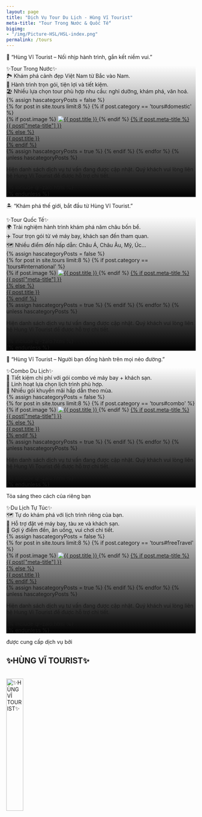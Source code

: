 ```yaml
---
layout: page
title: "Dịch Vụ Tour Du Lịch - Hùng Vĩ Tourist"
meta-title: "Tour Trong Nước & Quốc Tế"
bigimg:
- "/img/Picture-HSL/HSL-index.png"
permalink: /tours
---
```


<!-- Layer 1 LED PIXEL -->

<div class="gradient-bg">
  <div class="gradient-text">
    <p>🤝 “Hùng Vĩ Tourist – Nối nhịp hành trình, gắn kết niềm vui.”</p>
  </div>
</div>

<div id="domestic" class="content-index" style="
      background: 
        linear-gradient(to bottom, rgba(0, 0, 0, 0) 0%, rgba(0, 0, 0, 1) 100%), 
        url('/img/Picture-HSL/HSL-index.png');
      background-size: cover; /* Ảnh nền bao phủ toàn bộ vùng */
      background-position: center; /* Căn giữa ảnh nền */
      background-repeat: no-repeat; /* Không lặp lại ảnh nền */
        ">
  <div class="summary">
    ✨Tour Trong Nước✨
  </div>
  <div class="description-content-index-sp">
  🏞️ Khám phá cảnh đẹp Việt Nam từ Bắc vào Nam.<br>
  🚌 Hành trình trọn gói, tiện lợi và tiết kiệm.<br>
  🏖️ Nhiều lựa chọn tour phù hợp nhu cầu: nghỉ dưỡng, khám phá, văn hoá.
  </div>
  {% assign hascategoryPosts = false %}
  <div class="details">
    {% for post in site.tours limit:8 %}
	  {% if post.category == 'tours#domestic' %}
    <div class="component">
      {% if post.image %}
      <!-- Ảnh đại diện bài đăng -->
      <a href="{{ post.url | prepend: site.baseurl }}">
        <img src="{{ post.image }}" alt="{{ post.title }}" class="avatar" loading="lazy">
      </a>
      {% endif %}
      <!-- Tiêu đề bài đăng -->
      <a href="{{ post.url | prepend: site.baseurl }}">
        {% if post.meta-title %}
        <div class="component-name">{{ post["meta-title"] }}</div>
        {% else %}
        <div class="component-name">{{ post.title }}</div>
        {% endif %}
      </a>
    </div>
	{% assign hascategoryPosts = true %}
	{% endif %}
    {% endfor %}
	<!-- Report hascategoryPosts -->
	{% unless hascategoryPosts %}
	<div class="text-center">
		<p>Hiện danh sách dịch vụ tư vấn đang được cập nhật. Quý khách vui lòng liên hệ Hung Vi Tourist để được hỗ trợ chi tiết.</p>
    {% include qr-zalo.html %}
	</div>
	{% endunless %}
  </div>
</div>

<!-- Layer 1 MATRIX -->

<div class="gradient-bg">
  <div class="gradient-text">
    <p>🏝️ “Khám phá thế giới, bắt đầu từ Hùng Vĩ Tourist.”</p>
  </div>
</div>

<div id="international" class="content-index" style="
      background: 
        linear-gradient(to bottom, rgba(0, 0, 0, 0) 0%, rgba(0, 0, 0, 1) 100%), 
        url('/img/Picture-HSL/HSL-index.png');
      background-size: cover; /* Ảnh nền bao phủ toàn bộ vùng */
      background-position: center; /* Căn giữa ảnh nền */
      background-repeat: no-repeat; /* Không lặp lại ảnh nền */
        ">
	<div class="summary">
	✨Tour Quốc Tế✨
	</div>
	<div class="description-content-index-sp">
  🌍 Trải nghiệm hành trình khám phá năm châu bốn bể.<br>
  ✈️ Tour trọn gói từ vé máy bay, khách sạn đến tham quan.<br>
  🗺️ Nhiều điểm đến hấp dẫn: Châu Á, Châu Âu, Mỹ, Úc…
	</div>
	{% assign hascategoryPosts = false %}
	<div class="details">
    {% for post in site.tours limit:8 %}
	  {% if post.category == 'tours#international' %}
    <div class="component">
      {% if post.image %}
      <!-- Ảnh đại diện bài đăng -->
      <a href="{{ post.url | prepend: site.baseurl }}">
        <img src="{{ post.image }}" alt="{{ post.title }}" class="avatar" loading="lazy">
      </a>
      {% endif %}
      <!-- Tiêu đề bài đăng -->
      <a href="{{ post.url | prepend: site.baseurl }}">
        {% if post.meta-title %}
        <div class="component-name">{{ post["meta-title"] }}</div>
        {% else %}
        <div class="component-name">{{ post.title }}</div>
        {% endif %}
      </a>
    </div>
	{% assign hascategoryPosts = true %}
	{% endif %}
    {% endfor %}
	<!-- Report hascategoryPosts -->
	{% unless hascategoryPosts %}
	<div class="text-center">
<p>Hiện danh sách dịch vụ tư vấn đang được cập nhật. Quý khách vui lòng liên hệ Hung Vi Tourist để được hỗ trợ chi tiết.</p>
    {% include qr-zalo.html %}
	</div>
	{% endunless %}
  </div>
</div>

<!-- Layer 1 Laser -->

<div class="gradient-bg">
  <div class="gradient-text">
    <p>🚐 “Hùng Vĩ Tourist – Người bạn đồng hành trên mọi nẻo đường.”</p>
  </div>
</div>

<div id="combo" class="content-index" style="
      background: 
        linear-gradient(to bottom, rgba(0, 0, 0, 0) 0%, rgba(0, 0, 0, 1) 100%), 
        url('/img/Picture-HSL/HSL-index.png');
      background-size: cover; /* Ảnh nền bao phủ toàn bộ vùng */
      background-position: center; /* Căn giữa ảnh nền */
      background-repeat: no-repeat; /* Không lặp lại ảnh nền */
        ">
	<div class="summary">
	✨Combo Du Lịch✨
	</div>
	<div class="description-content-index-sp">
  🎁 Tiết kiệm chi phí với gói combo vé máy bay + khách sạn.<br>
  🛫 Linh hoạt lựa chọn lịch trình phù hợp.<br>
  🏨 Nhiều gói khuyến mãi hấp dẫn theo mùa.
	</div>
  	{% assign hascategoryPosts = false %}
	<div class="details">
    {% for post in site.tours limit:8 %}
	{% if post.category == 'tours#combo' %}
    <div class="component">
      {% if post.image %}
      <!-- Ảnh đại diện bài đăng -->
      <a href="{{ post.url | prepend: site.baseurl }}">
        <img src="{{ post.image }}" alt="{{ post.title }}" class="avatar" loading="lazy">
      </a>
      {% endif %}
      <!-- Tiêu đề bài đăng -->
      <a href="{{ post.url | prepend: site.baseurl }}">
        {% if post.meta-title %}
        <div class="component-name">{{ post["meta-title"] }}</div>
        {% else %}
        <div class="component-name">{{ post.title }}</div>
        {% endif %}
      </a>
    </div>
	{% assign hascategoryPosts = true %}
	{% endif %}
    {% endfor %}
	<!-- Report hascategoryPosts -->
	{% unless hascategoryPosts %}
	<div class="text-center">
<p>Hiện danh sách dịch vụ tư vấn đang được cập nhật. Quý khách vui lòng liên hệ Hung Vi Tourist để được hỗ trợ chi tiết.</p>
    {% include qr-zalo.html %}
	</div>
	{% endunless %}
  </div>
</div>

<!-- Layer 1 POWER -->

<div class="gradient-bg">
  <div class="gradient-text">
    <p>Tỏa sáng theo cách của riêng bạn</p>
  </div>
</div>

<div id="freeTravel" class="content-index" style="
      background: 
        linear-gradient(to bottom, rgba(0, 0, 0, 0) 0%, rgba(0, 0, 0, 1) 100%), 
        url('/img/Picture-HSL/HSL-index.png');
      background-size: cover; /* Ảnh nền bao phủ toàn bộ vùng */
      background-position: center; /* Căn giữa ảnh nền */
      background-repeat: no-repeat; /* Không lặp lại ảnh nền */
        ">
	<div class="summary">
	✨Du Lịch Tự Túc✨
	</div>
	<div class="description-content-index-sp">
  🗺️ Tự do khám phá với lịch trình riêng của bạn.<br>
  🚆 Hỗ trợ đặt vé máy bay, tàu xe và khách sạn.<br>
  📌 Gợi ý điểm đến, ăn uống, vui chơi chi tiết.
	</div>
  	{% assign hascategoryPosts = false %}
	<div class="details">
    {% for post in site.tours limit:8 %}
	{% if post.category == 'tours#freeTravel' %}
    <div class="component">
      {% if post.image %}
      <!-- Ảnh đại diện bài đăng -->
      <a href="{{ post.url | prepend: site.baseurl }}">
        <img src="{{ post.image }}" alt="{{ post.title }}" class="avatar" loading="lazy">
      </a>
      {% endif %}
      <!-- Tiêu đề bài đăng -->
      <a href="{{ post.url | prepend: site.baseurl }}">
        {% if post.meta-title %}
        <div class="component-name">{{ post["meta-title"] }}</div>
        {% else %}
        <div class="component-name">{{ post.title }}</div>
        {% endif %}
      </a>
    </div>
	{% assign hascategoryPosts = true %}
	{% endif %}
    {% endfor %}
	<!-- Report hascategoryPosts -->
	{% unless hascategoryPosts %}
	<div class="text-center">
<p>Hiện danh sách dịch vụ tư vấn đang được cập nhật. Quý khách vui lòng liên hệ Hung Vi Tourist để được hỗ trợ chi tiết.</p>
    {% include qr-zalo.html %}
	</div>
	{% endunless %}
  </div>
</div>


<!-- Layer 4 -->

<div class="gradient-bg">
  <div class="gradient-text">
    <P>được cung cấp dịch vụ bởi</P><h2>✨HÙNG VĨ TOURIST✨</h2>
    <br>
    <div class="text-center">
      <a target="_blank" rel="noopener" href="/" class="project-link" title="✨HÙNG VĨ TOURIST✨">
        <img src="{{ site.baseurl }}/img/Picture-HSL/logo-trans.png" class="img-rounded" loading="lazy" alt="✨HÙNG VĨ TOURIST✨" width="30%" />
      </a>
    </div>
  </div>
</div>

